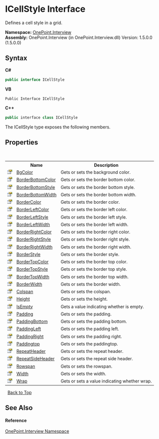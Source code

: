 # ICellStyle Interface
 

Defines a cell style in a grid.

**Namespace:**&nbsp;<a href="N_OnePoint_Interview">OnePoint.Interview</a><br />**Assembly:**&nbsp;OnePoint.Interview (in OnePoint.Interview.dll) Version: 1.5.0.0 (1.5.0.0)

## Syntax

**C#**<br />
``` C#
public interface ICellStyle
```

**VB**<br />
``` VB
Public Interface ICellStyle
```

**C++**<br />
``` C++
public interface class ICellStyle
```

The ICellStyle type exposes the following members.


## Properties
&nbsp;<table><tr><th></th><th>Name</th><th>Description</th></tr><tr><td>![Public property](media/pubproperty.gif "Public property")</td><td><a href="P_OnePoint_Interview_ICellStyle_BgColor">BgColor</a></td><td>
Gets or sets the background color.</td></tr><tr><td>![Public property](media/pubproperty.gif "Public property")</td><td><a href="P_OnePoint_Interview_ICellStyle_BorderBottomColor">BorderBottomColor</a></td><td>
Gets or sets the border bottom color.</td></tr><tr><td>![Public property](media/pubproperty.gif "Public property")</td><td><a href="P_OnePoint_Interview_ICellStyle_BorderBottomStyle">BorderBottomStyle</a></td><td>
Gets or sets the border bottom style.</td></tr><tr><td>![Public property](media/pubproperty.gif "Public property")</td><td><a href="P_OnePoint_Interview_ICellStyle_BorderBottomWidth">BorderBottomWidth</a></td><td>
Gets or sets the border bottom width.</td></tr><tr><td>![Public property](media/pubproperty.gif "Public property")</td><td><a href="P_OnePoint_Interview_ICellStyle_BorderColor">BorderColor</a></td><td>
Gets or sets the border color.</td></tr><tr><td>![Public property](media/pubproperty.gif "Public property")</td><td><a href="P_OnePoint_Interview_ICellStyle_BorderLeftColor">BorderLeftColor</a></td><td>
Gets or sets the border left color.</td></tr><tr><td>![Public property](media/pubproperty.gif "Public property")</td><td><a href="P_OnePoint_Interview_ICellStyle_BorderLeftStyle">BorderLeftStyle</a></td><td>
Gets or sets the border left style.</td></tr><tr><td>![Public property](media/pubproperty.gif "Public property")</td><td><a href="P_OnePoint_Interview_ICellStyle_BorderLeftWidth">BorderLeftWidth</a></td><td>
Gets or sets the border left width.</td></tr><tr><td>![Public property](media/pubproperty.gif "Public property")</td><td><a href="P_OnePoint_Interview_ICellStyle_BorderRightColor">BorderRightColor</a></td><td>
Gets or sets the border right color.</td></tr><tr><td>![Public property](media/pubproperty.gif "Public property")</td><td><a href="P_OnePoint_Interview_ICellStyle_BorderRightStyle">BorderRightStyle</a></td><td>
Gets or sets the border right style.</td></tr><tr><td>![Public property](media/pubproperty.gif "Public property")</td><td><a href="P_OnePoint_Interview_ICellStyle_BorderRightWidth">BorderRightWidth</a></td><td>
Gets or sets the border right width.</td></tr><tr><td>![Public property](media/pubproperty.gif "Public property")</td><td><a href="P_OnePoint_Interview_ICellStyle_BorderStyle">BorderStyle</a></td><td>
Gets or sets the border style.</td></tr><tr><td>![Public property](media/pubproperty.gif "Public property")</td><td><a href="P_OnePoint_Interview_ICellStyle_BorderTopColor">BorderTopColor</a></td><td>
Gets or sets the border top color.</td></tr><tr><td>![Public property](media/pubproperty.gif "Public property")</td><td><a href="P_OnePoint_Interview_ICellStyle_BorderTopStyle">BorderTopStyle</a></td><td>
Gets or sets the border top style.</td></tr><tr><td>![Public property](media/pubproperty.gif "Public property")</td><td><a href="P_OnePoint_Interview_ICellStyle_BorderTopWidth">BorderTopWidth</a></td><td>
Gets or sets the border top width.</td></tr><tr><td>![Public property](media/pubproperty.gif "Public property")</td><td><a href="P_OnePoint_Interview_ICellStyle_BorderWidth">BorderWidth</a></td><td>
Gets or sets the border width.</td></tr><tr><td>![Public property](media/pubproperty.gif "Public property")</td><td><a href="P_OnePoint_Interview_ICellStyle_Colspan">Colspan</a></td><td>
Gets or sets the colspan.</td></tr><tr><td>![Public property](media/pubproperty.gif "Public property")</td><td><a href="P_OnePoint_Interview_ICellStyle_Height">Height</a></td><td>
Gets or sets the height.</td></tr><tr><td>![Public property](media/pubproperty.gif "Public property")</td><td><a href="P_OnePoint_Interview_ICellStyle_IsEmpty">IsEmpty</a></td><td>
Gets a value indicating whether is empty.</td></tr><tr><td>![Public property](media/pubproperty.gif "Public property")</td><td><a href="P_OnePoint_Interview_ICellStyle_Padding">Padding</a></td><td>
Gets or sets the padding.</td></tr><tr><td>![Public property](media/pubproperty.gif "Public property")</td><td><a href="P_OnePoint_Interview_ICellStyle_PaddingBottom">PaddingBottom</a></td><td>
Gets or sets the padding bottom.</td></tr><tr><td>![Public property](media/pubproperty.gif "Public property")</td><td><a href="P_OnePoint_Interview_ICellStyle_PaddingLeft">PaddingLeft</a></td><td>
Gets or sets the padding left.</td></tr><tr><td>![Public property](media/pubproperty.gif "Public property")</td><td><a href="P_OnePoint_Interview_ICellStyle_PaddingRight">PaddingRight</a></td><td>
Gets or sets the padding right.</td></tr><tr><td>![Public property](media/pubproperty.gif "Public property")</td><td><a href="P_OnePoint_Interview_ICellStyle_Paddingtop">Paddingtop</a></td><td>
Gets or sets the paddingtop.</td></tr><tr><td>![Public property](media/pubproperty.gif "Public property")</td><td><a href="P_OnePoint_Interview_ICellStyle_RepeatHeader">RepeatHeader</a></td><td>
Gets or sets the repeat header.</td></tr><tr><td>![Public property](media/pubproperty.gif "Public property")</td><td><a href="P_OnePoint_Interview_ICellStyle_RepeatSideHeader">RepeatSideHeader</a></td><td>
Gets or sets the repeat side header.</td></tr><tr><td>![Public property](media/pubproperty.gif "Public property")</td><td><a href="P_OnePoint_Interview_ICellStyle_Rowspan">Rowspan</a></td><td>
Gets or sets the rowspan.</td></tr><tr><td>![Public property](media/pubproperty.gif "Public property")</td><td><a href="P_OnePoint_Interview_ICellStyle_Width">Width</a></td><td>
Gets or sets the width.</td></tr><tr><td>![Public property](media/pubproperty.gif "Public property")</td><td><a href="P_OnePoint_Interview_ICellStyle_Wrap">Wrap</a></td><td>
Gets or sets a value indicating whether wrap.</td></tr></table>&nbsp;
<a href="#icellstyle-interface">Back to Top</a>

## See Also


#### Reference
<a href="N_OnePoint_Interview">OnePoint.Interview Namespace</a><br />